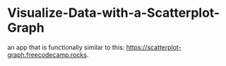 # Visualize-Data-with-a-Scatterplot-Graph
 an app that is functionally similar to this: https://scatterplot-graph.freecodecamp.rocks.
